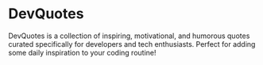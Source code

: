 # DevQuotes
DevQuotes is a collection of inspiring, motivational, and humorous quotes curated specifically for developers and tech enthusiasts. Perfect for adding some daily inspiration to your coding routine!
